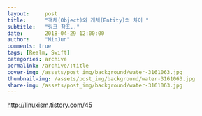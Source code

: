 ```yaml
---
layout:     post
title:      "객체(Object)와 개체(Entity)의 차이 "
subtitle:   "링크 참조.."
date:       2018-04-29 12:00:00
author:     "MinJun"
comments: true 
tags: [Realm, Swift]
categories: archive
permalink: /archive/:title
cover-img: /assets/post_img/background/water-3161063.jpg
thumbnail-img: /assets/post_img/background/water-3161063.jpg
share-img: /assets/post_img/background/water-3161063.jpg
---
```


http://linuxism.tistory.com/45


